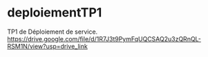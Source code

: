 # deploiementTP1
TP1 de Déploiement de service. https://drive.google.com/file/d/1R7J3t9PymFqUQCSAQ2u3zQRnQL-RSM1N/view?usp=drive_link
